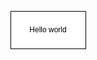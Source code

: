 ![code visualization](https://github.com/OliwierJaworski/DnD-Virtual-CardGame/blob/main/Documentation/DND-Brainstorm.drawio.png)

